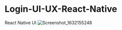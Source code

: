 # Login-UI-UX-React-Native
React Native UI
![Screenshot_1632155248](https://user-images.githubusercontent.com/52954202/134107805-5a121b90-6ecb-4b3a-be30-7485e02f6a3b.png)
